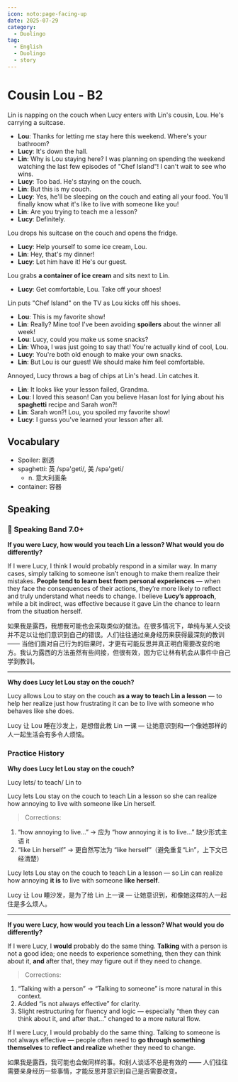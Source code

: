 ```yaml
---
icon: noto:page-facing-up
date: 2025-07-29
category:
  - Duolingo
tag:
  - English
  - Duolingo
  - story
---
```


# Cousin Lou - B2

Lin is napping on the couch when Lucy enters with Lin's cousin, Lou. He's carrying a suitcase.

- **Lou**: Thanks for letting me stay here this weekend. Where's your bathroom?
- **Lucy**: It's down the hall.
- **Lin**: Why is Lou staying here? I was planning on spending the weekend watching the last few episodes of "Chef Island"! I can't wait to see who wins.
- **Lucy**: Too bad. He's staying on the couch.
- **Lin**: But this is my couch.
- **Lucy**: Yes, he'll be sleeping on the couch and eating all your food. You'll finally know what it's like to live with someone like you!
- **Lin**: Are you trying to teach me a lesson?
- **Lucy**: Definitely.

Lou drops his suitcase on the couch and opens the fridge.

- **Lucy**: Help yourself to some ice cream, Lou.
- **Lin**: Hey, that's my dinner!
- **Lucy**: Let him have it! He's our guest.

Lou grabs **a container of ice cream** and sits next to Lin.

- **Lucy**: Get comfortable, Lou. Take off your shoes!

Lin puts "Chef Island" on the TV as Lou kicks off his shoes.

- **Lou**: This is my favorite show!
- **Lin**: Really? Mine too! I've been avoiding **spoilers** about the winner all week!
- **Lou**: Lucy, could you make us some snacks?
- **Lin**: Whoa, I was just going to say that! You're actually kind of cool, Lou.
- **Lucy**: You're both old enough to make your own snacks.
- **Lin**: But Lou is our guest! We should make him feel comfortable.

Annoyed, Lucy throws a bag of chips at Lin's head. Lin catches it.

- **Lin**: It looks like your lesson failed, Grandma.
- **Lou**: I loved this season! Can you believe Hasan lost for lying about his **spaghetti** recipe and Sarah won?!
- **Lin**: Sarah won?! Lou, you spoiled my favorite show!
- **Lucy**: I guess you've learned your lesson after all.

## Vocabulary

- Spoiler: 剧透
- spaghetti: 英 /spə'ɡeti/, 美 /spə'ɡeti/
  - n. 意大利面条
- container: 容器

## Speaking

### 🌟 Speaking Band 7.0+

**If you were Lucy, how would you teach Lin a lesson? What would you do differently?**

If I were Lucy, I think I would probably respond in a similar way. In many cases, simply talking to someone isn’t enough to make them realize their mistakes. **People tend to learn best from personal experiences** — when they face the consequences of their actions, they’re more likely to reflect and truly understand what needs to change. I believe **Lucy’s approach**, while a bit indirect, was effective because it gave Lin the chance to learn from the situation herself.

如果我是露西，我想我可能也会采取类似的做法。在很多情况下，单纯与某人交谈并不足以让他们意识到自己的错误。人们往往通过亲身经历来获得最深刻的教训 —— 当他们面对自己行为的后果时，才更有可能反思并真正明白需要改变的地方。我认为露西的方法虽然有些间接，但很有效，因为它让林有机会从事件中自己学到教训。

---

**Why does Lucy let Lou stay on the couch?**

Lucy allows Lou to stay on the couch **as a way to teach Lin a lesson** — to help her realize just how frustrating it can be to live with someone who behaves like she does.

Lucy 让 Lou 睡在沙发上，是想借此教 Lin 一课 — 让她意识到和一个像她那样的人一起生活会有多令人烦恼。

### Practice History

**Why does Lucy let Lou stay on the couch?**

Lucy lets/ to teach/ Lin to

Lucy lets Lou stay on the couch to teach Lin a lesson so she can realize how annoying to live with someone like Lin herself.

> Corrections:

1. “how annoying to live...” → 应为 “how annoying it is to live...” 缺少形式主语 it
2. “like Lin herself” → 更自然写法为 “like herself”（避免重复“Lin”，上下文已经清楚）

Lucy lets Lou stay on the couch to teach Lin a lesson — so Lin can realize how annoying **it is** to live with someone **like herself**.

Lucy 让 Lou 睡沙发，是为了给 Lin 上一课 — 让她意识到，和像她这样的人一起住是多么烦人。

---

**If you were Lucy, how would you teach Lin a lesson? What would you do differently?**

If I were Lucy, I **would** probably do the same thing. **Talking** with a person is not a good idea; one needs to experience something, then they can think about it, **and** after that, they may figure out if they need to change.

> Corrections:

1. “Talking with a person” → “Talking to someone” is more natural in this context.
2. Added “is not always effective” for clarity.
3. Slight restructuring for fluency and logic — especially “then they can think about it, and after that...” changed to a more natural flow.

If I were Lucy, I would probably do the same thing. Talking to someone is not always effective — people often need to **go through something themselves** to **reflect and realize** whether they need to change.

如果我是露西，我可能也会做同样的事。和别人谈话不总是有效的 —— 人们往往需要亲身经历一些事情，才能反思并意识到自己是否需要改变。
